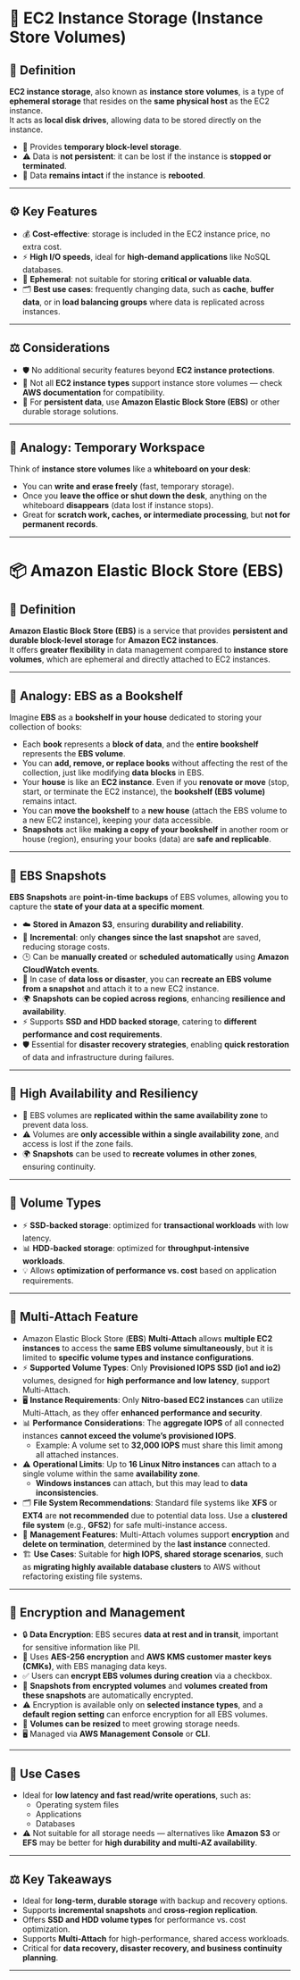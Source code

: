 # 💾 EC2 Instance Storage (Instance Store Volumes)  

## 🧩 Definition  
**EC2 instance storage**, also known as **instance store volumes**, is a type of **ephemeral storage** that resides on the **same physical host** as the EC2 instance.  
It acts as **local disk drives**, allowing data to be stored directly on the instance.  

- 📝 Provides **temporary block-level storage**.  
- ⚠️ Data is **not persistent**: it can be lost if the instance is **stopped or terminated**.  
- 🔄 Data **remains intact** if the instance is **rebooted**.  

---

## ⚙️ Key Features  
- 💰 **Cost-effective**: storage is included in the EC2 instance price, no extra cost.  
- ⚡ **High I/O speeds**, ideal for **high-demand applications** like NoSQL databases.  
- 🧩 **Ephemeral**: not suitable for storing **critical or valuable data**.  
- 🗂️ **Best use cases**: frequently changing data, such as **cache**, **buffer data**, or in **load balancing groups** where data is replicated across instances.  

---

## ⚖️ Considerations  
- 🛡️ No additional security features beyond **EC2 instance protections**.  
- 📌 Not all **EC2 instance types** support instance store volumes — check **AWS documentation** for compatibility.  
- 💾 For **persistent data**, use **Amazon Elastic Block Store (EBS)** or other durable storage solutions.  

---

## 🧠 Analogy: Temporary Workspace  
Think of **instance store volumes** like a **whiteboard on your desk**:  
- You can **write and erase freely** (fast, temporary storage).  
- Once you **leave the office or shut down the desk**, anything on the whiteboard **disappears** (data lost if instance stops).  
- Great for **scratch work, caches, or intermediate processing**, but **not for permanent records**.  

---

# 📦 Amazon Elastic Block Store (EBS)  

## 🧩 Definition  
**Amazon Elastic Block Store (EBS)** is a service that provides **persistent and durable block-level storage** for **Amazon EC2 instances**.  
It offers **greater flexibility** in data management compared to **instance store volumes**, which are ephemeral and directly attached to EC2 instances.  

---

## 🧠 Analogy: EBS as a Bookshelf  
Imagine **EBS** as a **bookshelf in your house** dedicated to storing your collection of books:  

- Each **book** represents a **block of data**, and the **entire bookshelf** represents the **EBS volume**.  
- You can **add, remove, or replace books** without affecting the rest of the collection, just like modifying **data blocks** in EBS.  
- Your **house** is like an **EC2 instance**. Even if you **renovate or move** (stop, start, or terminate the EC2 instance), the **bookshelf (EBS volume)** remains intact.  
- You can **move the bookshelf** to a **new house** (attach the EBS volume to a new EC2 instance), keeping your data accessible.  
- **Snapshots** act like **making a copy of your bookshelf** in another room or house (region), ensuring your books (data) are **safe and replicable**.  

---

## 🧩 EBS Snapshots  
**EBS Snapshots** are **point-in-time backups** of EBS volumes, allowing you to capture the **state of your data at a specific moment**.  

- ☁️ **Stored in Amazon S3**, ensuring **durability and reliability**.  
- 🔄 **Incremental**: only **changes since the last snapshot** are saved, reducing storage costs.  
- 🕒 Can be **manually created** or **scheduled automatically** using **Amazon CloudWatch events**.  
- 🔧 In case of **data loss or disaster**, you can **recreate an EBS volume from a snapshot** and attach it to a new EC2 instance.  
- 🌍 **Snapshots can be copied across regions**, enhancing **resilience and availability**.  
- ⚡ Supports **SSD and HDD backed storage**, catering to **different performance and cost requirements**.  
- 🛡️ Essential for **disaster recovery strategies**, enabling **quick restoration** of data and infrastructure during failures.  

---

## 🧩 High Availability and Resiliency  
- 🔄 EBS volumes are **replicated within the same availability zone** to prevent data loss.  
- ⚠️ Volumes are **only accessible within a single availability zone**, and access is lost if the zone fails.  
- 🌍 **Snapshots** can be used to **recreate volumes in other zones**, ensuring continuity.  

---

## 🧩 Volume Types  
- ⚡ **SSD-backed storage**: optimized for **transactional workloads** with low latency.  
- 📊 **HDD-backed storage**: optimized for **throughput-intensive workloads**.  
- 💡 Allows **optimization of performance vs. cost** based on application requirements.  

---

## 🧩 Multi-Attach Feature  
- Amazon Elastic Block Store (**EBS**) **Multi-Attach** allows **multiple EC2 instances** to access the **same EBS volume simultaneously**, but it is limited to **specific volume types and instance configurations**.  
- ⚡ **Supported Volume Types**: Only **Provisioned IOPS SSD (io1 and io2)** volumes, designed for **high performance and low latency**, support Multi-Attach.  
- 🖥️ **Instance Requirements**: Only **Nitro-based EC2 instances** can utilize Multi-Attach, as they offer **enhanced performance and security**.  
- 📊 **Performance Considerations**: The **aggregate IOPS** of all connected instances **cannot exceed the volume’s provisioned IOPS**.  
  - Example: A volume set to **32,000 IOPS** must share this limit among all attached instances.  
- ⚠️ **Operational Limits**: Up to **16 Linux Nitro instances** can attach to a single volume within the same **availability zone**.  
  - **Windows instances** can attach, but this may lead to **data inconsistencies**.  
- 🗂️ **File System Recommendations**: Standard file systems like **XFS** or **EXT4** are **not recommended** due to potential data loss. Use a **clustered file system** (e.g., **GFS2**) for safe multi-instance access.  
- 🔧 **Management Features**: Multi-Attach volumes support **encryption** and **delete on termination**, determined by the **last instance** connected.  
- 🏗️ **Use Cases**: Suitable for **high IOPS, shared storage scenarios**, such as **migrating highly available database clusters** to AWS without refactoring existing file systems.    

---

## 🧩 Encryption and Management  
- 🔒 **Data Encryption**: EBS secures **data at rest and in transit**, important for sensitive information like PII.  
- 🔑 Uses **AES-256 encryption** and **AWS KMS customer master keys (CMKs)**, with EBS managing data keys.  
- ✅ Users can **encrypt EBS volumes during creation** via a checkbox.  
- 🔄 **Snapshots from encrypted volumes** and **volumes created from these snapshots** are automatically encrypted.  
- ⚠️ Encryption is available only on **selected instance types**, and a **default region setting** can enforce encryption for all EBS volumes.  
- 🔧 **Volumes can be resized** to meet growing storage needs.  
- 🖥️ Managed via **AWS Management Console** or **CLI**.  

---

## 🧩 Use Cases  
- Ideal for **low latency and fast read/write operations**, such as:  
  - Operating system files  
  - Applications  
  - Databases  
- ⚠️ Not suitable for all storage needs — alternatives like **Amazon S3** or **EFS** may be better for **high durability and multi-AZ availability**.  

---

## ⚖️ Key Takeaways  
- Ideal for **long-term, durable storage** with backup and recovery options.  
- Supports **incremental snapshots** and **cross-region replication**.  
- Offers **SSD and HDD volume types** for performance vs. cost optimization.  
- Supports **Multi-Attach** for high-performance, shared access workloads.  
- Critical for **data recovery, disaster recovery, and business continuity planning**.

---